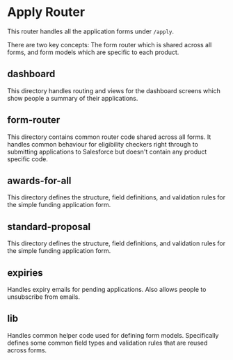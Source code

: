 # Apply Router

This router handles all the application forms under `/apply`.

There are two key concepts: The form router which is shared across all forms, and form models which are specific to each product.

## dashboard

This directory handles routing and views for the dashboard screens which show people a summary of their applications.

## form-router

This directory contains common router code shared across all forms. It handles common behaviour for eligibility checkers right through to submitting applications to Salesforce but doesn't contain any product specific code.

## awards-for-all

This directory defines the structure, field definitions, and validation rules for the simple funding application form.

## standard-proposal

This directory defines the structure, field definitions, and validation rules for the simple funding application form.

## expiries

Handles expiry emails for pending applications. Also allows people to unsubscribe from emails.

## lib

Handles common helper code used for defining form models. Specifically defines some common field types and validation rules that are reused across forms.
